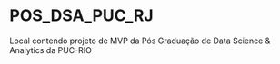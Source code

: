 # POS_DSA_PUC_RJ

Local contendo projeto de MVP da Pós Graduação de Data Science & Analytics da PUC-RIO
